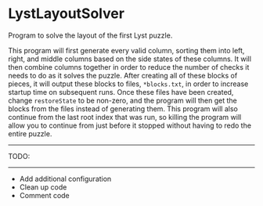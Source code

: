 LystLayoutSolver
================

Program to solve the layout of the first Lyst puzzle.

This program will first generate every valid column, sorting them into left, right, and middle columns based on the side states of these columns. It will then combine columns together in order to reduce the number of checks it needs to do as it solves the puzzle. After creating all of these blocks of pieces, it will output these blocks to files, `*blocks.txt`, in order to increase startup time on subsequent runs.
Once these files have been created, change `restoreState` to be non-zero, and the program will then get the blocks from the files instead of generating them. This program will also continue from the last root index that was run, so killing the program will allow you to continue from just before it stopped without having to redo the entire puzzle.

*********************
TODO:
*********************
- Add additional configuration
- Clean up code
- Comment code
